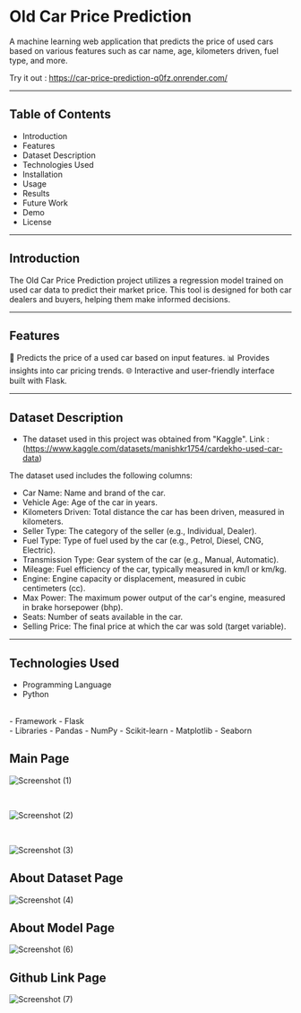﻿# Old Car Price Prediction
A machine learning web application that predicts the price of used cars based on various features such as car name, age, kilometers driven, fuel type, and more.

Try it out : https://car-price-prediction-q0fz.onrender.com/
<br>
<hr>

## Table of Contents
- Introduction
- Features
- Dataset Description
- Technologies Used
- Installation
- Usage
- Results
- Future Work
- Demo
- License

<hr>

## Introduction
The Old Car Price Prediction project utilizes a regression model trained on used car data to predict their market price. This tool is designed for both car dealers and buyers, helping them make informed decisions.

<hr>

## Features
🚗 Predicts the price of a used car based on input features.
📊 Provides insights into car pricing trends.
🌐 Interactive and user-friendly interface built with Flask.

<hr>

## Dataset Description
- The dataset used in this project was obtained from "Kaggle". Link : (https://www.kaggle.com/datasets/manishkr1754/cardekho-used-car-data) 

The dataset used includes the following columns:

- Car Name: Name and brand of the car.
- Vehicle Age: Age of the car in years.
- Kilometers Driven: Total distance the car has been driven, measured in kilometers.
- Seller Type: The category of the seller (e.g., Individual, Dealer).
- Fuel Type: Type of fuel used by the car (e.g., Petrol, Diesel, CNG, Electric).
- Transmission Type: Gear system of the car (e.g., Manual, Automatic).
- Mileage: Fuel efficiency of the car, typically measured in km/l or km/kg.
- Engine: Engine capacity or displacement, measured in cubic centimeters (cc).
- Max Power: The maximum power output of the car's engine, measured in brake horsepower (bhp).
- Seats: Number of seats available in the car.
- Selling Price: The final price at which the car was sold (target variable).

<hr>

## Technologies Used
- Programming Language
- Python
<br>
- Framework
- Flask
<br>
- Libraries
- Pandas
- NumPy
- Scikit-learn
- Matplotlib
- Seaborn





## Main Page
![Screenshot (1)](https://github.com/user-attachments/assets/0a6495a5-31d7-4b3f-97ae-34e9657e911b)

<br>

![Screenshot (2)](https://github.com/user-attachments/assets/043e1ddc-1ba5-42fb-9d2c-09e09ce74039)

<br>

![Screenshot (3)](https://github.com/user-attachments/assets/c326403b-1a04-4c41-ab97-f4df359e36ed)
## About Dataset Page
![Screenshot (4)](https://github.com/user-attachments/assets/ecc48685-961b-49d8-991d-2678ddf7db08)
## About Model Page
![Screenshot (6)](https://github.com/user-attachments/assets/899056c9-7258-40f8-b2dc-593619b99449)
## Github Link Page
![Screenshot (7)](https://github.com/user-attachments/assets/2c853b28-1cc7-4d74-b91b-3c624337310f)
